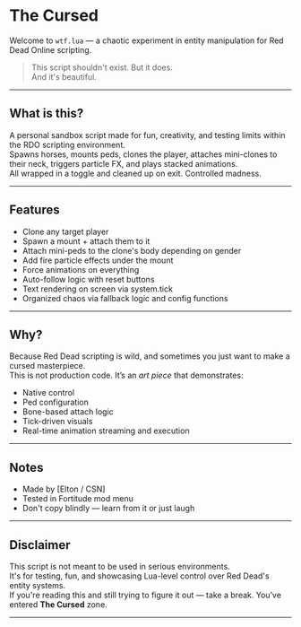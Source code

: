 # The Cursed

Welcome to `wtf.lua` — a chaotic experiment in entity manipulation for Red Dead Online scripting.

> This script shouldn't exist. But it does.  
> And it's beautiful.

---

## What is this?

A personal sandbox script made for fun, creativity, and testing limits within the RDO scripting environment.  
Spawns horses, mounts peds, clones the player, attaches mini-clones to their neck, triggers particle FX, and plays stacked animations.  
All wrapped in a toggle and cleaned up on exit. Controlled madness.

---

## Features

- Clone any target player
- Spawn a mount + attach them to it
- Attach mini-peds to the clone's body depending on gender
- Add fire particle effects under the mount
- Force animations on everything
- Auto-follow logic with reset buttons
- Text rendering on screen via system.tick
- Organized chaos via fallback logic and config functions

---

## Why?

Because Red Dead scripting is wild, and sometimes you just want to make a cursed masterpiece.  
This is not production code. It’s an *art piece* that demonstrates:

- Native control
- Ped configuration
- Bone-based attach logic
- Tick-driven visuals
- Real-time animation streaming and execution

---

## Notes

- Made by [Elton / CSN]
- Tested in Fortitude mod menu
- Don't copy blindly — learn from it or just laugh

---

## Disclaimer

This script is not meant to be used in serious environments.  
It's for testing, fun, and showcasing Lua-level control over Red Dead's entity systems.  
If you're reading this and still trying to figure it out — take a break. You’ve entered **The Cursed** zone.

---

